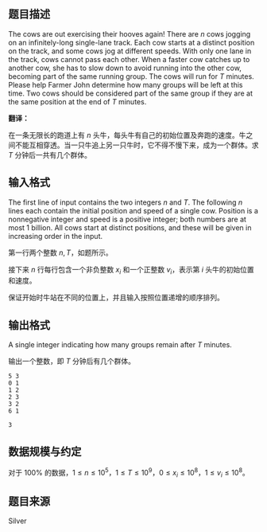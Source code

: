 ## 题目描述

The cows are out exercising their hooves again! There are $n$ cows jogging on an infinitely-long single-lane track. Each cow starts at a distinct position on the track, and some cows jog at different speeds. With only one lane in the track, cows cannot pass each other. When a faster cow catches up to another cow, she has to slow down to avoid running into the other cow, becoming part of the same running group. The cows will run for $T$ minutes. Please help Farmer John determine how many groups will be left at this time. Two cows should be considered part of the same group if they are at the same position at the end of $T$ minutes.

**翻译：**

在一条无限长的跑道上有 $n$ 头牛，每头牛有自己的初始位置及奔跑的速度。牛之间不能互相穿透。当一只牛追上另一只牛时，它不得不慢下来，成为一个群体。求 $T$ 分钟后一共有几个群体。 

## 输入格式

The first line of input contains the two integers $n$ and $T$. The following $n$ lines each contain the initial position and speed of a single cow. Position is a nonnegative integer and speed is a positive integer; both numbers are at most $1$ billion. All cows start at distinct positions, and these will be given in increasing order in the input.

第一行两个整数 $n,T$，如题所示。

接下来 $n$ 行每行包含一个非负整数 $x_i$ 和一个正整数 $v_i$，表示第 $i$ 头牛的初始位置和速度。

保证开始时牛站在不同的位置上，并且输入按照位置递增的顺序排列。

## 输出格式

A single integer indicating how many groups remain after $T$ minutes.

输出一个整数，即 $T$ 分钟后有几个群体。

```input1
5 3
0 1
1 2
2 3
3 2
6 1
```

```output1
3
```

## 数据规模与约定

对于 $100\%$ 的数据，$1\le n \le 10^5$，$1 \le T \le 10^9$，$0\le x_i \le 10^8$，$1\le v_i\le 10^8$。

## 题目来源

Silver